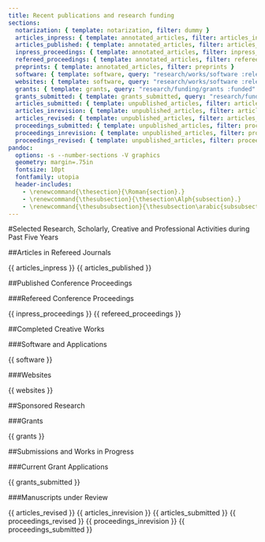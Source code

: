 ```yaml
---
title: Recent publications and research funding
sections:
  notarization: { template: notarization, filter: dummy }
  articles_inpress: { template: annotated_articles, filter: articles_inpress }
  articles_published: { template: annotated_articles, filter: articles_published }
  inpress_proceedings: { template: annotated_articles, filter: inpress_proceedings }
  refereed_proceedings: { template: annotated_articles, filter: refereed_proceedings }
  preprints: { template: annotated_articles, filter: preprints }
  software: { template: software, query: "research/works/software :released +date <5" }
  websites: { template: software, query: "research/works/software :released +date <5" }
  grants: { template: grants, query: "research/funding/grants :funded" }
  grants_submitted: { template: grants_submitted, query: "research/funded/grants :submitted" }
  articles_submitted: { template: unpublished_articles, filter: articles_submitted }
  articles_inrevision: { template: unpublished_articles, filter: articles_inrevision }
  articles_revised: { template: unpublished_articles, filter: articles_revised }
  proceedings_submitted: { template: unpublished_articles, filter: proceedings_submitted }
  proceedings_inrevision: { template: unpublished_articles, filter: proceedings_inrevision }
  proceedings_revised: { template: unpublished_articles, filter: proceedings_revised }
pandoc:
  options: -s --number-sections -V graphics
  geometry: margin=.75in
  fontsize: 10pt
  fontfamily: utopia
  header-includes:
    - \renewcommand{\thesection}{\Roman{section}.}
    - \renewcommand{\thesubsection}{\thesection\Alph{subsection}.}
    - \renewcommand{\thesubsubsection}{\thesubsection\arabic{subsubsection}.}
---
```


#Selected Research, Scholarly, Creative and Professional Activities during Past Five Years

##Articles in Refereed Journals

{{ articles_inpress }}
{{ articles_published }}

##Published Conference Proceedings

###Refereed Conference Proceedings

{{ inpress_proceedings }}
{{ refereed_proceedings }}

##Completed Creative Works

###Software and Applications

{{ software }}

###Websites

{{ websites }}

##Sponsored Research

###Grants

{{ grants }}

##Submissions and Works in Progress

###Current Grant Applications

{{ grants_submitted }}

###Manuscripts under Review

{{ articles_revised }}
{{ articles_inrevision }}
{{ articles_submitted }}
{{ proceedings_revised }}
{{ proceedings_inrevision }}
{{ proceedings_submitted }}
